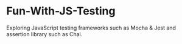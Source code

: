 # Fun-With-JS-Testing

Exploring JavaScript testing frameworks such as Mocha & Jest and assertion library such as Chai.